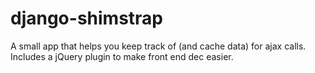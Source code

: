 # django-shimstrap

A small app that helps you keep track of (and cache data) for ajax calls. Includes a jQuery plugin to make front end dec easier.
